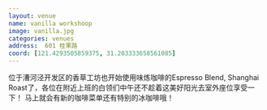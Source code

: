 ```yaml
---
layout: venue
name: vanilla workshoop
image: vanilla.jpg
categories: venues
address:  601 桂果路 
coord: [121.4293505859375, 31.203333658561085]
---
```


位于漕河泾开发区的香草工坊也开始使用味炼咖啡的Espresso Blend, Shanghai Roast了，各位在附近上班的白领们中午还不趁着这美好阳光去室外座位享受一下！
马上就会有新的咖啡菜单还有特别的冰咖啡哦！
